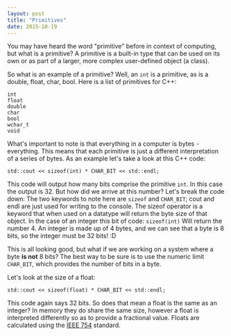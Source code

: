 ```yaml
---
layout: post
title: "Primitives"
date: 2015-10-19
---
```


You may have heard the word "primitive" before in context of computing, but what is a primitive?
A primitive is a built-in type that can be used on its own or as part of a larger, more complex user-defined object (a class).

So what is an example of a primitive? 
Well, an `int` is a primitive, as is a double, float, char, bool.
Here is a list of primitives for C++:

```c_cpp
int
float
double
char
bool
wchar_t
void
```

What's important to note is that everything in a computer is bytes - everything.  This means that each primitive is just a different interpretation of a series of bytes.  As an example let's take a look at this C++ code:
```c_cpp
std::cout << sizeof(int) * CHAR_BIT << std::endl;
```

This code will output how many bits comprise the primitive `int`.  In this case the output is 32.
But how did we arrive at this number?  Let's break the code down:
The two keywords to note here are `sizeof` and `CHAR_BIT`; cout and endl are just used for writing to the console.
The sizeof operator is a keyword that when used on a datatype will return the byte size of that object.  In the case of an integer this bit of code:
`sizeof(int)` 
Will return the number 4.  An integer is made up of 4 bytes, and we can see that a byte is 8 bits, so the integer must be 32 bits!  :D

This is all looking good, but what if we are working on a system where a byte **is not** 8 bits?  The best way to be sure is to use the numeric limit `CHAR_BIT`, which provides the number of bits in a byte.  


Let's look at the size of a float:
```c_cpp
std::cout << sizeof(float) * CHAR_BIT << std::endl;
```
This code again says 32 bits.  So does that mean a float is the same as an integer?  In memory they do share the same size, however a float is interpreted differently so as to provide a fractional value.  Floats are calculated using the [IEEE 754](https://en.wikipedia.org/wiki/IEEE_floating_point) standard.
